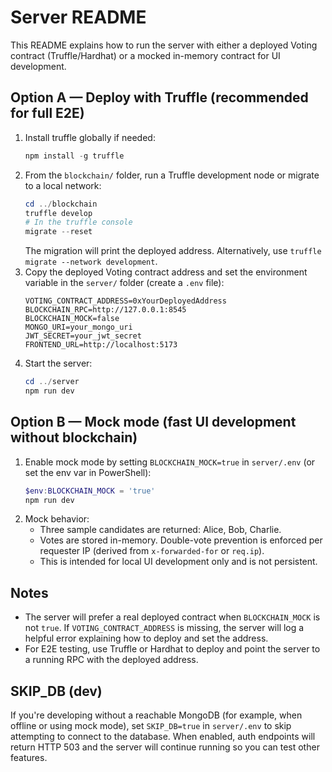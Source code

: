 # Server README

This README explains how to run the server with either a deployed Voting contract (Truffle/Hardhat) or a mocked in-memory contract for UI development.

## Option A — Deploy with Truffle (recommended for full E2E)
1. Install truffle globally if needed:
   ```powershell
   npm install -g truffle
   ```
2. From the `blockchain/` folder, run a Truffle development node or migrate to a local network:
   ```powershell
   cd ../blockchain
   truffle develop
   # In the truffle console
   migrate --reset
   ```
   The migration will print the deployed address. Alternatively, use `truffle migrate --network development`.
3. Copy the deployed Voting contract address and set the environment variable in the `server/` folder (create a `.env` file):
   ```text
   VOTING_CONTRACT_ADDRESS=0xYourDeployedAddress
   BLOCKCHAIN_RPC=http://127.0.0.1:8545
   BLOCKCHAIN_MOCK=false
   MONGO_URI=your_mongo_uri
   JWT_SECRET=your_jwt_secret
   FRONTEND_URL=http://localhost:5173
   ```
4. Start the server:
   ```powershell
   cd ../server
   npm run dev
   ```

## Option B — Mock mode (fast UI development without blockchain)
1. Enable mock mode by setting `BLOCKCHAIN_MOCK=true` in `server/.env` (or set the env var in PowerShell):
   ```powershell
   $env:BLOCKCHAIN_MOCK = 'true'
   npm run dev
   ```
2. Mock behavior:
   - Three sample candidates are returned: Alice, Bob, Charlie.
   - Votes are stored in-memory. Double-vote prevention is enforced per requester IP (derived from `x-forwarded-for` or `req.ip`).
   - This is intended for local UI development only and is not persistent.

## Notes
- The server will prefer a real deployed contract when `BLOCKCHAIN_MOCK` is not `true`. If `VOTING_CONTRACT_ADDRESS` is missing, the server will log a helpful error explaining how to deploy and set the address.
- For E2E testing, use Truffle or Hardhat to deploy and point the server to a running RPC with the deployed address.

## SKIP_DB (dev)
If you're developing without a reachable MongoDB (for example, when offline or using mock mode), set `SKIP_DB=true` in `server/.env` to skip attempting to connect to the database. When enabled, auth endpoints will return HTTP 503 and the server will continue running so you can test other features.
